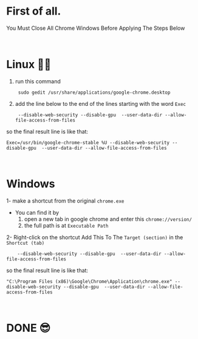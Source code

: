 # First of all.
 You Must Close All Chrome Windows Before Applying The Steps Below

<br>

# Linux 🐧🐧

1. run this command 

        sudo gedit /usr/share/applications/google-chrome.desktop

2. add the line below to the end of 
the lines starting with the word `Exec`

        --disable-web-security --disable-gpu  --user-data-dir --allow-file-access-from-files

so the final result line is like that:

    Exec=/usr/bin/google-chrome-stable %U --disable-web-security --disable-gpu  --user-data-dir --allow-file-access-from-files

<br>

# Windows 

1- make a shortcut from the original `chrome.exe`
- You can find it by
    1. open a new tab in google chrome and enter this `chrome://version/`
    2. the full path is at `Executable Path` 

2- Right-click on the shortcut Add This To The `Target (section)` in the `Shortcut (tab)`

        --disable-web-security --disable-gpu  --user-data-dir --allow-file-access-from-files

so the final result line is like that:


    "C:\Program Files (x86)\Google\Chrome\Application\chrome.exe" --disable-web-security --disable-gpu  --user-data-dir --allow-file-access-from-files

<br>

# DONE 😎